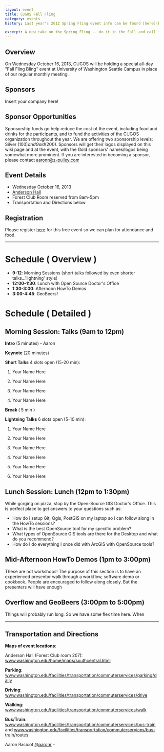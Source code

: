 ```yaml
---
layout: event
title: CUGOS Fall Fling
category: events
history: Last year's 2012 Spring Fling event info can be found [here](http://wiki.osgeo.org/wiki/CUGOS_2012_Spring_Fling)

excerpt: A new take on the Spring Fling -- do it in the Fall and call it the Fall Bling
---
```


Overview
---------
On Wednesday October 16, 2013, CUGOS will be holding a special all-day "Fall Fling Bling" event at University of Washington Seattle Campus in place of our regular monthly meeting.

Sponsors
---------
Insert your company here!

Sponsor Opportunities
------------------------
Sponsorship funds go help reduce the cost of the event, including food and drinks for the participants, and to fund the activities of the CUGOS organization throughout the year. We are offering two sponsorship levels: Silver ($100) and Gold ($200). Sponsors will get their logos displayed on this wiki page and at the event, with the Gold sponsors' names/logos being somewhat more prominent. If you are interested in becoming a sponsor, please contact aaronr@z-pulley.com

Event Details
-------------

* Wednesday October 16, 2013
* [Anderson Hall](http://www.washington.edu/maps/?l=AND)
* Forest Club Room reserved from 8am-5pm
* Transportation and Directions below

Registration
-------------
Please register [here](http://cugos-2013-fallbling.eventbrite.com/) for this free event so we can plan for attendance and food.

-----------------------------------------

Schedule ( Overview )
=======================
* **9-12**: Morning Sessions (short talks followed by even shorter talks...'lightning' style)
* **12:00-1:30**: Lunch with Open Source Doctor's Office
* **1:30-3:00**: Afternoon HowTo Demos
* **3:00-4:45**: GeoBeers!

Schedule ( Detailed )
=======================

Morning Session: Talks (9am to 12pm)
-------------------------------------

**Intro** (5 minutes) - Aaron

**Keynote** (20 minutes) 

**Short Talks** 4 slots open (15-20 min):

1. Your Name Here

2. Your Name Here

3. Your Name Here

4. Your Name Here

**Break** ( 5 min )

**Lightning Talks** 6 slots open (5-10 min):

1. Your Name Here

2. Your Name Here

3. Your Name Here

4. Your Name Here

5. Your Name Here

6. Your Name Here

Lunch Session: Lunch (12pm to 1:30pm)
----------------------------------------
While gorging on pizza, stop by the Open-Source GIS Doctor's Office.
This is perfect place to get answers to your questions such as:

* How do i setup Git, Qgis, PostGIS on my laptop so i can follow along in the HowTo sessions?
* What is the best OpenSource tool for my specific problem?
* What types of OpenSource GIS tools are there for the Desktop and what do you recommend?
* How do I do everything I once did with ArcGIS with OpenSource tools?

Mid-Afternoon HowTo Demos (1pm to 3:00pm)
----------------------------------------
These are not workshops! The purpose of this section is to have an experienced presentor
walk through a workflow, software demo or cookbook. People are encouraged to follow along
closely. But the presenters will have enough 

Overflow and GeoBeers (3:00pm to 5:00pm)
----------------------------------------
Things will probably run long. So we have some flex time here. When 


-----------------------------------------


Transportation and Directions
------------------------------------

**Maps of event locations**:

Anderson Hall (Forest Club room 207): www.washington.edu/home/maps/southcentral.html 

**Parking**: www.washington.edu/facilities/transportation/commuterservices/parking/daily

**Driving**: www.washington.edu/facilities/transportation/commuterservices/drive

**Walking**: www.washington.edu/facilities/transportation/commuterservices/walk

**Bus/Train**: www.washington.edu/facilities/transportation/commuterservices/bus-train and www.washington.edu/facilities/transportation/commuterservices/bus-train/routes


Aaron Racicot [@aaronr](https://github.com/aaronr) - 
